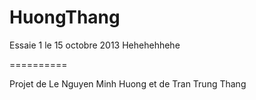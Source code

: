 HuongThang
==========

Essaie 1 le 15 octobre 2013
Hehehehhehe 

==========

Projet de Le Nguyen Minh Huong et de Tran Trung Thang
